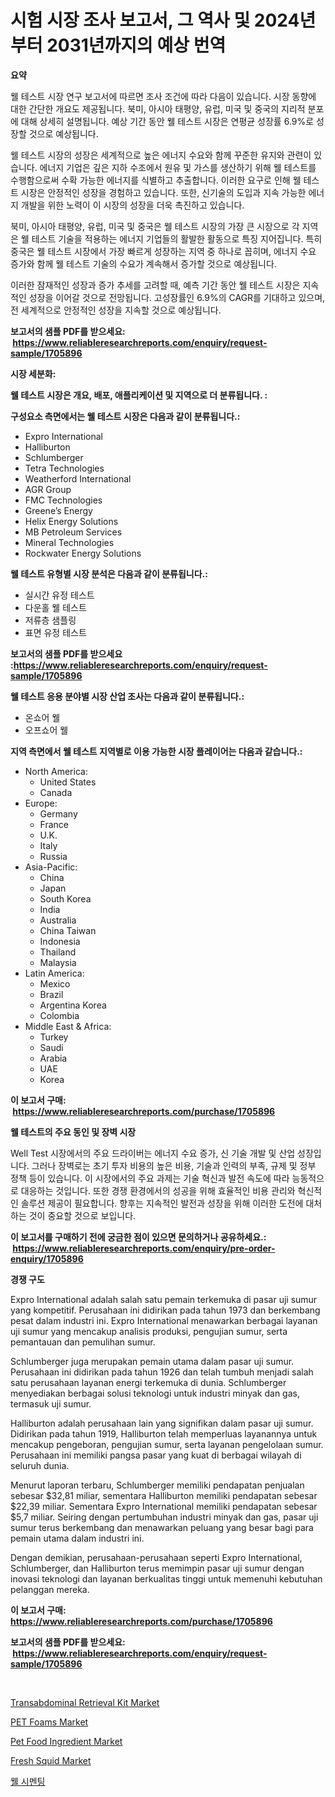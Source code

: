 <p><h1>시험 시장 조사 보고서, 그 역사 및 2024년부터 2031년까지의 예상 번역</h1></p><p><strong>요약</strong></p>
<p><p>웰 테스트 시장 연구 보고서에 따르면 조사 조건에 따라 다음이 있습니다. 시장 동향에 대한 간단한 개요도 제공됩니다. 북미, 아시아 태평양, 유럽, 미국 및 중국의 지리적 분포에 대해 상세히 설명됩니다. 예상 기간 동안 웰 테스트 시장은 연평균 성장률 6.9%로 성장할 것으로 예상됩니다.</p><p>웰 테스트 시장의 성장은 세계적으로 높은 에너지 수요와 함께 꾸준한 유지와 관련이 있습니다. 에너지 기업은 깊은 지하 수조에서 원유 및 가스를 생산하기 위해 웰 테스트를 수행함으로써 수확 가능한 에너지를 식별하고 추출합니다. 이러한 요구로 인해 웰 테스트 시장은 안정적인 성장을 경험하고 있습니다. 또한, 신기술의 도입과 지속 가능한 에너지 개발을 위한 노력이 이 시장의 성장을 더욱 촉진하고 있습니다.</p><p>북미, 아시아 태평양, 유럽, 미국 및 중국은 웰 테스트 시장의 가장 큰 시장으로 각 지역은 웰 테스트 기술을 적용하는 에너지 기업들의 활발한 활동으로 특징 지어집니다. 특히 중국은 웰 테스트 시장에서 가장 빠르게 성장하는 지역 중 하나로 꼽히며, 에너지 수요 증가와 함께 웰 테스트 기술의 수요가 계속해서 증가할 것으로 예상됩니다.</p><p>이러한 잠재적인 성장과 증가 추세를 고려할 때, 예측 기간 동안 웰 테스트 시장은 지속적인 성장을 이어갈 것으로 전망됩니다. 고성장률인 6.9%의 CAGR를 기대하고 있으며, 전 세계적으로 안정적인 성장을 지속할 것으로 예상됩니다.</p></p>
<p><strong>보고서의 샘플 PDF를 받으세요: &nbsp;<a href="https://www.reliableresearchreports.com/enquiry/request-sample/1705896">https://www.reliableresearchreports.com/enquiry/request-sample/1705896</a></strong></p>
<p><strong>시장 세분화:</strong></p>
<p><strong> 웰 테스트 시장은 개요, 배포, 애플리케이션 및 지역으로 더 분류됩니다. :</strong></p>
<p><strong>구성요소 측면에서는 웰 테스트 시장은 다음과 같이 분류됩니다.:</strong></p>
<p><ul><li>Expro International</li><li>Halliburton</li><li>Schlumberger</li><li>Tetra Technologies</li><li>Weatherford International</li><li>AGR Group</li><li>FMC Technologies</li><li>Greene’s Energy</li><li>Helix Energy Solutions</li><li>MB Petroleum Services</li><li>Mineral Technologies</li><li>Rockwater Energy Solutions</li></ul></p>
<p><strong> 웰 테스트 유형별 시장 분석은 다음과 같이 분류됩니다.:</strong></p>
<p><ul><li>실시간 유정 테스트</li><li>다운홀 웰 테스트</li><li>저류층 샘플링</li><li>표면 유정 테스트</li></ul></p>
<p><strong>보고서의 샘플 PDF를 받으세요 :<a href="https://www.reliableresearchreports.com/enquiry/request-sample/1705896">https://www.reliableresearchreports.com/enquiry/request-sample/1705896</a></strong></p>
<p><strong> 웰 테스트 응용 분야별 시장 산업 조사는 다음과 같이 분류됩니다.:</strong></p>
<p><ul><li>온쇼어 웰</li><li>오프쇼어 웰</li></ul></p>
<p><strong>지역 측면에서 웰 테스트 지역별로 이용 가능한 시장 플레이어는 다음과 같습니다.:</strong></p>
<p><ul>
    <li>
        North America:
        <ul>
            <li>United States</li>
            <li>Canada</li>
        </ul>
    </li>
    <li>
        Europe:
        <ul>
            <li>Germany</li>
            <li>France</li>
            <li>U.K.</li>
            <li>Italy</li>
            <li>Russia</li>
        </ul>
    </li>
    <li>
        Asia-Pacific:
        <ul>
            <li>China</li>
            <li>Japan</li>
            <li>South Korea</li>
            <li>India</li>
            <li>Australia</li>
            <li>China Taiwan</li>
            <li>Indonesia</li>
            <li>Thailand</li>
            <li>Malaysia</li>
        </ul>
    </li>
    <li>
        Latin America:
        <ul>
            <li>Mexico</li>
            <li>Brazil</li>
            <li>Argentina Korea</li>
            <li>Colombia</li>
        </ul>
    </li>
    <li>
        Middle East & Africa:
        <ul>
            <li>Turkey</li>
            <li>Saudi</li>
            <li>Arabia</li>
            <li>UAE</li>
            <li>Korea</li>
        </ul>
    </li>
    </ul></p>
<p><strong>이 보고서 구매: &nbsp;<a href="https://www.reliableresearchreports.com/purchase/1705896">https://www.reliableresearchreports.com/purchase/1705896</a></strong></p>
<p><strong>웰 테스트의 주요 동인 및 장벽 시장</strong></p>
<p><p>Well Test 시장에서의 주요 드라이버는 에너지 수요 증가, 신 기술 개발 및 산업 성장입니다. 그러나 장벽로는 초기 투자 비용의 높은 비용, 기술과 인력의 부족, 규제 및 정부 정책 등이 있습니다. 이 시장에서의 주요 과제는 기술 혁신과 발전 속도에 따라 능동적으로 대응하는 것입니다. 또한 경쟁 환경에서의 성공을 위해 효율적인 비용 관리와 혁신적인 솔루션 제공이 필요합니다. 향후는 지속적인 발전과 성장을 위해 이러한 도전에 대처하는 것이 중요할 것으로 보입니다.</p></p>
<p><strong>이 보고서를 구매하기 전에 궁금한 점이 있으면 문의하거나 공유하세요.: &nbsp;<a href="https://www.reliableresearchreports.com/enquiry/pre-order-enquiry/1705896">https://www.reliableresearchreports.com/enquiry/pre-order-enquiry/1705896</a></strong></p>
<p><strong>경쟁 구도</strong></p>
<p><p>Expro International adalah salah satu pemain terkemuka di pasar uji sumur yang kompetitif. Perusahaan ini didirikan pada tahun 1973 dan berkembang pesat dalam industri ini. Expro International menawarkan berbagai layanan uji sumur yang mencakup analisis produksi, pengujian sumur, serta pemantauan dan pemulihan sumur.</p><p>Schlumberger juga merupakan pemain utama dalam pasar uji sumur. Perusahaan ini didirikan pada tahun 1926 dan telah tumbuh menjadi salah satu perusahaan layanan energi terkemuka di dunia. Schlumberger menyediakan berbagai solusi teknologi untuk industri minyak dan gas, termasuk uji sumur.</p><p>Halliburton adalah perusahaan lain yang signifikan dalam pasar uji sumur. Didirikan pada tahun 1919, Halliburton telah memperluas layanannya untuk mencakup pengeboran, pengujian sumur, serta layanan pengelolaan sumur. Perusahaan ini memiliki pangsa pasar yang kuat di berbagai wilayah di seluruh dunia.</p><p>Menurut laporan terbaru, Schlumberger memiliki pendapatan penjualan sebesar $32,81 miliar, sementara Halliburton memiliki pendapatan sebesar $22,39 miliar. Sementara Expro International memiliki pendapatan sebesar $5,7 miliar. Seiring dengan pertumbuhan industri minyak dan gas, pasar uji sumur terus berkembang dan menawarkan peluang yang besar bagi para pemain utama dalam industri ini.</p><p>Dengan demikian, perusahaan-perusahaan seperti Expro International, Schlumberger, dan Halliburton terus memimpin pasar uji sumur dengan inovasi teknologi dan layanan berkualitas tinggi untuk memenuhi kebutuhan pelanggan mereka.</p></p>
<p><strong>이 보고서 구매: &nbsp; <a href="https://www.reliableresearchreports.com/purchase/1705896">https://www.reliableresearchreports.com/purchase/1705896</a></strong></p>
<p><strong>보고서의 샘플 PDF를 받으세요: &nbsp;<a href="https://www.reliableresearchreports.com/enquiry/request-sample/1705896">https://www.reliableresearchreports.com/enquiry/request-sample/1705896</a></strong><strong></strong></p>
<p>&nbsp;</p>
<p><p><a href="https://issuu.com/reportprime-2/docs/transabdominal-retrieval-kit-market-size-2030.pptx">Transabdominal Retrieval Kit Market</a></p><p><a href="https://github.com/castoriffic/Market-Research-Report-List-3/blob/main/pet-foams-market.md">PET Foams Market</a></p><p><a href="https://github.com/yoshih12/Market-Research-Report-List-2/blob/main/pet-food-ingredient-market.md">Pet Food Ingredient Market</a></p><p><a href="https://view.publitas.com/reportprime-1/fresh-squid-market-size-and-growth-market-segmentation-regional-and-country-breakdowns-and-market-trends-for-period-from-2024-2031/">Fresh Squid Market</a></p><p><a href="https://github.com/nuekbpymrrz5/Market-Research-Report-List-1/blob/main/5301618192555.md">웰 시멘팅</a></p></p>